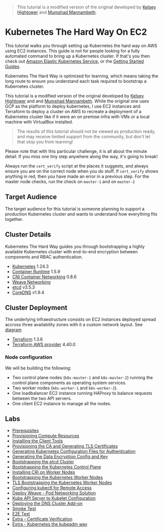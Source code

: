 > This tutorial is a modified version of the original developed by [Kelsey Hightower](https://github.com/kelseyhightower/kubernetes-the-hard-way) and [Mumshad Mannambeth](https://github.com/mmumshad/kubernetes-the-hard-way).

# Kubernetes The Hard Way On EC2

This tutorial walks you through setting up Kubernetes the hard way on AWS using EC2 instances.
This guide is not for people looking for a fully automated command to bring up a Kubernetes cluster.
If that's you then check out [Amazon Elastic Kubernetes Service](https://aws.amazon.com/eks/), or the [Getting Started Guides](http://kubernetes.io/docs/getting-started-guides/).

Kubernetes The Hard Way is optimized for learning, which means taking the long route to ensure you understand each task required to bootstrap a Kubernetes cluster.

This tutorial is a modified version of the original developed by [Kelsey Hightower](https://github.com/kelseyhightower/kubernetes-the-hard-way) and and [Mumshad Mannambeth](https://github.com/mmumshad/kubernetes-the-hard-way).
While the original one uses GCP as the platform to deploy kubernetes,  I use EC2 instances and Terraform to deploy a cluster on AWS to recreate a deployment of a Kubernetes cluster like if it were an on premise infra with VMs or a local machine with VirtualBox installed.

> The results of this tutorial should not be viewed as production ready, and may receive limited support from the community, but don't let that stop you from learning!

Please note that with this particular challenge, it is all about the minute detail. If you miss one tiny step anywhere along the way, it's going to break!

Always run the `cert_verify` script at the places it suggests, and always ensure you are on the correct node when you do stuff. If `cert_verify` shows anything in red, then you have made an error in a previous step. For the master node checks, run the check on `master-1` and on `master-2`

## Target Audience

The target audience for this tutorial is someone planning to support a production Kubernetes cluster and wants to understand how everything fits together.

## Cluster Details

Kubernetes The Hard Way guides you through bootstrapping a highly available Kubernetes cluster with end-to-end encryption between components and RBAC authentication.

* [Kubernetes](https://github.com/kubernetes/kubernetes) 1.24.3
* [Container Runtime](https://github.com/containerd/containerd) 1.5.9
* [CNI Container Networking](https://github.com/containernetworking/cni) 0.8.6
* [Weave Networking](https://www.weave.works/docs/net/latest/kubernetes/kube-addon/)
* [etcd](https://github.com/coreos/etcd) v3.5.3
* [CoreDNS](https://github.com/coredns/coredns) v1.9.4

## Cluster Deployment

The underlying infraestructure consists on EC2 instances deployed spread accross three availability zones with it a custom network layout. See [diagram]()

 * [Terraform](https://developer.hashicorp.com/terraform/downloads) 1.3.6
 * [Terraform AWS provider](https://registry.terraform.io/providers/hashicorp/aws/4.40.0/docs) 4.40.0

### Node configuration

We will be building the following:

* Two control plane nodes (`k8s-master-1` and `k8s-master-2`) running the control plane components as operating system services.
* Two worker nodes (`k8s-worker-1` and `k8s-worker-2`).
* One loadbalancer EC2 instance running HAProxy to balance requests between the two API servers.
* One client EC2 instance to manage all the nodes.

## Labs

* [Prerequisites](docs/01-prerequisites.md)
* [Provisioning Compute Resources](docs/02-compute-resources.md)
* [Installing the Client Tools](docs/03-client-tools.md)
* [Provisioning the CA and Generating TLS Certificates](docs/04-certificate-authority.md)
* [Generating Kubernetes Configuration Files for Authentication](docs/05-kubernetes-configuration-files.md)
* [Generating the Data Encryption Config and Key](docs/06-data-encryption-keys.md)
* [Bootstrapping the etcd Cluster](docs/07-bootstrapping-etcd.md)
* [Bootstrapping the Kubernetes Control Plane](docs/08-bootstrapping-kubernetes-controllers.md)
* [Installing CRI on Worker Nodes](docs/09-install-cri-workers.md)
* [Bootstrapping the Kubernetes Worker Nodes](docs/10-bootstrapping-kubernetes-workers.md)
* [TLS Bootstrapping the Kubernetes Worker Nodes](docs/11-tls-bootstrapping-kubernetes-workers.md)
* [Configuring kubectl for Remote Access](docs/12-configuring-kubectl.md)
* [Deploy Weave - Pod Networking Solution](docs/13-configure-pod-networking.md)
* [Kube API Server to Kubelet Configuration](docs/14-kube-apiserver-to-kubelet.md)
* [Deploying the DNS Cluster Add-on](docs/15-dns-addon.md)
* [Smoke Test](docs/16-smoke-test.md)
* [E2E Test](docs/17-e2e-tests.md)
* [Extra - Certificate Verification](docs/verify-certificates.md)
* [Extra - Kubernetes the kubeadm way](docs/kubeadm-cluster.md)

